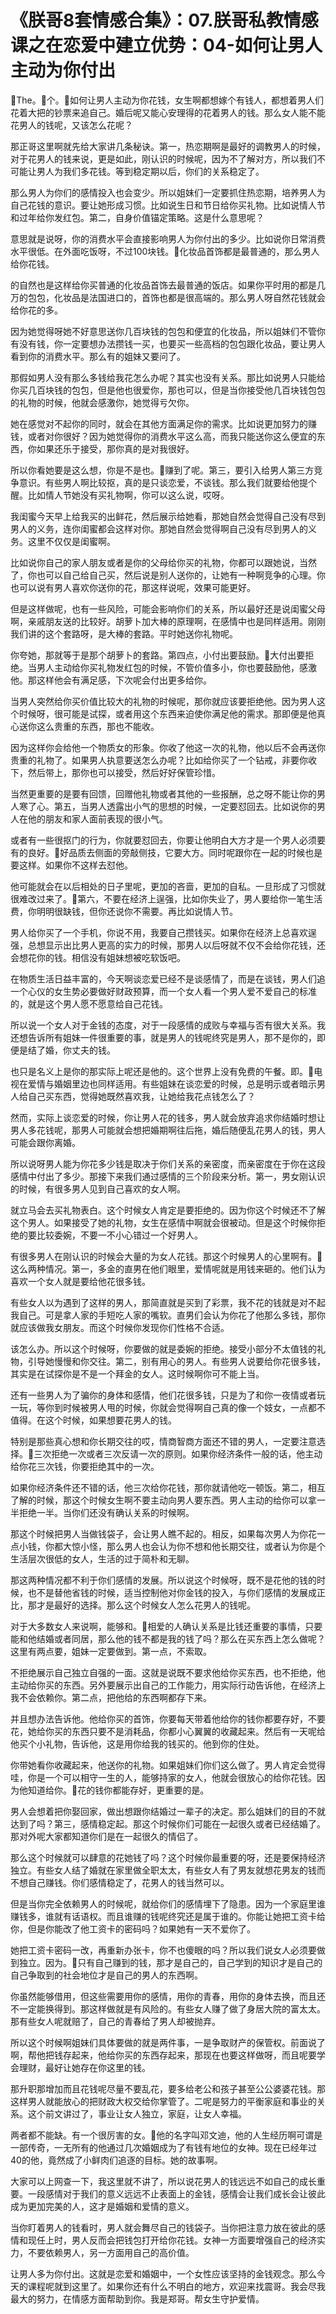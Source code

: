 # 《朕哥8套情感合集》：07.朕哥私教情感课之在恋爱中建立优势：04-如何让男人主动为你付出

🎼The。🎼个。🎼如何让男人主动为你花钱，女生啊都想嫁个有钱人，都想着男人们花着大把的钞票来追自己。婚后呢又能心安理得的花着男人的钱。那么女人能不能花男人的钱呢，又该怎么花呢？

那正哥这里啊就先给大家讲几条秘诀。第一，热恋期啊是最好的调教男人的时候，对于花男人的钱来说，更是如此，刚认识的时候呢，因为不了解对方，所以我们不可能让男人为我们多花钱。等到稳定期以后，你们的关系稳定了。

那么男人为你们的感情投入也会变少。所以姐妹们一定要抓住热恋期，培养男人为自己花钱的意识。要让她形成习惯。比如说生日和节日给你买礼物。比如说情人节和过年给你发红包。第二，自身价值锚定策略。这是什么意思呢？

意思就是说呀，你的消费水平会直接影响男人为你付出的多少。比如说你日常消费水平很低。在外面吃饭呀，不过100块钱。🎼化妆品首饰都是最普通的，那么男人给你花钱。

的自然也是这样给你买普通的化妆品首饰去最普通的饭店。如果你平时用的都是几万的包包，化妆品是法国进口的，首饰也都是很高端的。那么男人呀自然花钱就会给你花的多。

因为她觉得呀她不好意思送你几百块钱的包包和便宜的化妆品，所以姐妹们不管你有没有钱，你一定要想办法攒钱一买，也要买一些高档的包包跟化妆品，要让男人看到你的消费水平。那么有的姐妹又要问了。

那假如男人没有那么多钱给我花怎么办呢？其实也没有关系。那比如说男人只能给你买几百块钱的包包，但是他也很爱你，那也可以，但是当你接受他几百块钱包包的礼物的时候，他就会感激你，她觉得亏欠你。

她在感觉对不起你的同时，就会在其他方面满足你的需求。比如说更加努力的赚钱，或者对你很好？因为她觉得你的消费水平这么高，而我只能送你这么便宜的东西，你如果还乐于接受，那你真的是对我很好。

所以你看她要是这么想，你是不是也。🎼赚到了呢。第三，要引入给男人第三方竞争意识。有些男人啊比较抠，真的是只谈恋爱，不谈钱。那么我们就要给他提个醒。比如情人节她没有买礼物啊，你可以这么说，哎呀。

我闺蜜今天早上给我买的出鲜花，然后展示给她看，那她自然会觉得自己没有尽到男人的义务，连你闺蜜都会这样对你。那她自然会觉得啊自己没有尽到男人的义务。这里不仅仅是闺蜜啊。

比如说你自己的家人朋友或者是你的父母给你买的礼物，你都可以跟她说，当然了，你也可以自己给自己买，然后说是别人送你的，让她有一种啊竞争的心理。你也可以说有男人喜欢你送你的花，那这样说呢，效果可能更好。

但是这样做呢，也有一些风险，可能会影响你们的关系，所以最好还是说闺蜜父母啊，亲戚朋友送的比较好。胡萝卜加大棒的原理啊，在感情中也是同样适用。刚刚我们讲的这个套路呀，是大棒的套路。平时她送你礼物呢。

你夸她，那就等于是那个胡萝卜的套路。第四点，小付出要鼓励。🎼大付出要拒绝。当男人主动给你买礼物发红包的时候，不管价值多小，你也要鼓励他，感激他。那这样他会有满足感，下次呢会付出更多给你。

当男人突然给你买价值比较大的礼物的时候呢，那你就应该要拒绝他。因为男人这个时候呀，很可能是试探，或者用这个东西来迫使你满足他的需求。那即便是他真心送你这么贵重的东西，那也不能收。

因为这样你会给他一个物质女的形象。你收了他这一次的礼物，他以后不会再送你贵重的礼物了。如果男人执意要送怎么办呢？比如给你买了一个钻戒，非要你收下，然后带上，那你也可以接受，然后好好保管珍惜。

当然更重要的是要有回馈，回赠他礼物或者其他的一些报酬，总之呀不能让你的男人寒了心。第五，当男人透露出小气的思想的时候，一定要怼回去。比如说你的男人在他的朋友和家人面前表现的很小气。

或者有一些很抠门的行为，你就要怼回去，你要让他明白大方才是一个男人必须要有的良好。🎼好品质去侧面的旁敲侧技，它要大方。同时呢跟你在一起的时候也是要这样。如果你不这样去怼他。

他可能就会在以后相处的日子里呢，更加的吝啬，更加的自私。一旦形成了习惯就很难改过来了。🎼第六，不要在经济上逞强，比如你失业了，男人要给你一笔生活费，你明明很缺钱，但你还说你不需要。再比如说情人节。

男人给你买了一个手机，你说不用，我要自己攒钱买。如果你在经济上总喜欢逞强，总想显示出比男人更高的实力的时候，那男人以后呀就不仅不会给你花钱，还会想花你的钱。相信没有姐妹想被吃软饭吧。

在物质生活日益丰富的，今天啊谈恋爱已经不是谈感情了，而是在谈钱，男人们追一个心仪的女生势必要做好财政预算，而一个女人看一个男人爱不爱自己的标准的，就是这个男人愿不愿意给自己花钱。

所以说一个女人对于金钱的态度，对于一段感情的成败与幸福与否有很大关系。我还想告诉所有姐妹一件很重要的事，就是男人的钱呢终究是男人，那不是你的，即便是结了婚，你丈夫的钱。

也只是名义上是你的那实际上呢还是他的。这个世界上没有免费的午餐。即。🎼电视在爱情与婚姻里边也同样适用。有些姐妹在谈恋爱的时候，总是明示或者暗示男人给自己买东西，觉得她既然喜欢我，让她给我花点钱怎么了？

然而，实际上谈恋爱的时候，你让男人花的钱多，男人就会放弃追求你结婚时想让男人多花钱呢，那男人可能就会想把婚期啊往后拖，婚后随便乱花男人的钱，男人可能会跟你离婚。

所以说呀男人能为你花多少钱是取决于你们关系的亲密度，而亲密度在于你在这段感情中付出了多少。那接下来我们通过感情的三个阶段来分析。第一，男女刚认识的时候，有很多男人见到自己喜欢的女人啊。

就立马会去买礼物表白。这个时候女人肯定是要拒绝的。因为你这个时候还不了解这个男人。如果接受了她的礼物，女生在感情中啊就会很被动。但是这个时候你拒绝的要比较委婉，不要一不小心错过一个好男人。

有很多男人在刚认识的时候会大量的为女人花钱。那这个时候男人的心里啊有。🎼这么两种情况。第一，多金的直男在他们眼里，爱情呢就是用钱来砸的。他们认为喜欢一个女人就是要给他花很多钱。

有些女人以为遇到了这样的男人，那简直就是买到了彩票，我不花的钱就是对不起我自己。可是拿人家的手短吃人家的嘴软。直男们会认为你花了他那么多钱，那你就应该做我女朋友。而这个时候你发现你们性格不合适。

该怎么办。所以这个时候呀，你要做的就是委婉的拒绝。接受小部分不太值钱的礼物，引导她慢慢和你交往。第二，别有用心的男人。有些男人说要给你花很多钱，其实是在试探你是不是一个拜金的女人。这时候啊你可不能上当。

还有一些男人为了骗你的身体和感情，他们花很多钱，只是为了和你一夜情或者玩一玩，等你到时候被男人甩的时候，你就会觉得啊自己真的像一个妓女，一点都不值得。在这个时候，如果想要花男人的钱。

特别是那些真心想和你长期交往的哎，情商智商方面还不错的男人，一定要注意选择。🎼三次拒绝一次或者三次反请一次的原则。如果你经济条件一般的话，他主动给你花三次钱，你要拒绝其中的一次。

如果你经济条件还不错的话，他三次给你花钱，那你就请他吃一顿饭。第二，相互了解的时候，那这个时候女生啊不要主动向男人要东西。男人主动的给你可以拿一半拒绝一半。当你们还没有确认关系的时候啊。

那这个时候把男人当做钱袋子，会让男人瞧不起的。相反，如果每次男人为你花一点小钱，你都大惊小怪，那么男人也会认为你不想和他长期交往，或者认为你是个生活层次很低的女人，生活的过于简朴和无聊。

那这两种情况都不利于你们感情的发展。所以说这个时候呀，既不是花他的钱的时候，也不是替他省钱的时候，适当控制他对你金钱的投入，与你们感情的发展成正比，那才是最好的选择。那么这个时候女人怎么花男人的钱呢。

对于大多数女人来说啊，能够和。🎼相爱的人确认关系是比钱还重要的事情，只要能和他结婚或者同居，那么他的钱不都是我的钱了吗？那么在买东西上怎么做呢？这里有两点要，姐妹一定要做到。第一点，不索取。

不拒绝展示自己独立自强的一面。这就是说既不要求他给你买东西，也不拒绝，他主动给你买的东西。另外要展示出自己的工作能力，用实际行动告诉他，在经济上我不会依赖你。第二点，把他给的东西啊都存下来。

并且想办法告诉他。他给你买的首饰，你要每天带着他给你的钱你都要存好，不要花，她给你买的东西只要不是消耗品，你都小心翼翼的收藏起来。然后有一天呢给他买个小礼物，告诉他，这是用你给我的钱买的。他到你的住处。

你带她看你收藏起来，他送你的礼物。如果姐妹们你们这么做了。男人肯定会觉得哇，你是一个可以相守一生的人，能够持家的女人，他就会很放心的给你花钱。因为他知道给你。🎼花的钱你都能存好，更重要的是。

男人会想着把你娶回家，做出想跟你结婚过一辈子的决定。那么姐妹们的目的不就达到了吗？第三，感情稳定起。那这个时候你们可能在一起很久或者已经结婚了。那对外呢大家都知道你们是在一起很久的情侣了。

那么这个时候就可以肆意的花她钱了吗？这个时候你最重要的呀，还是要保持经济独立。有些女人结了婚就在家里做全职太太，有些女人有了男友就想花男友的钱而不想自己赚钱。你们感情稳定了，花男人的钱当然可以。

但是当你完全依赖男人的时候呢，就给你们的感情埋下了隐患。因为一个家庭里谁赚钱多，谁就有话语权。而且谁赚的钱呢终究还是属于谁的。你能让她把工资卡给你，但是你能改了他工资卡的密码吗？如果她有一天不爱你了。

她把工资卡密码一改，再重新办张卡，你不也傻眼的吗？所以我们说女人必须要做到独立。因为。🎼只有自己赚到的钱，那才是自己的，自己学到的知识才是自己的自己争取到的社会地位才是自己的男人的东西啊。

你虽然能够借用，但这些需要用你的感情，用你的青春，用你的身体去换，而且还不一定能换得到。那这样做就是有风险的。有些女人赚了做了身居大院的富太太。那有些女人呢就赔了，自己的青春给了男人却被抛弃。

所以这个时候啊姐妹们具体要做的就是两件事，一是争取财产的保管权。前面说了啊，帮他把钱存起来，他给你买的东西存起来，那现在也要这样做呀，而且呢要学会理财，最好让她存在你这里的钱。

那升职那增加而且花钱呢尽量不要乱花，要多给老公和孩子甚至公公婆婆花钱。那这样男人就能放心的把财政大权交给你掌管了。二呢是努力的平衡家庭和事业的关系。这个前文讲过了，事业让女人独立，家庭，让女人幸福。

两者都不能缺。有一个很厉害的女。🎼他的名字叫邓文迪，他的人生经历啊可谓是一部传奇，一无所有的他通过几次婚姻成为了有钱有地位的女神。现在已经年过40的他，竟然成了小鲜肉们追逐的目标。她的故事啊。

大家可以上网查一下，我这里就不讲了，所以说花男人的钱远远不如自己的成长重要。一段感情对于我们的意义远远不止表面上的金钱，感情会让我们成长会让彼此成为更加完美的人，这才是婚姻和爱情的意义。

当你盯着男人的钱看时，男人就会舞尽自己的钱袋子。当你把注意力放在彼此的感情和现任上时，男人反而会把钱包打开给你花钱。女神一方面要增强自己的经济实力，不要依赖男人，另一方面用自己的高价值。

让男人多为你付出。这就是恋爱和婚姻中，一个女性应该坚持的金钱观念。那么今天的课程呢就到这里了。如果你还有什么不明白的地方，欢迎来找震哥。我会尽我最大的努力，在情感方面帮助到你。我是郑哥。帮女生守护爱情。


